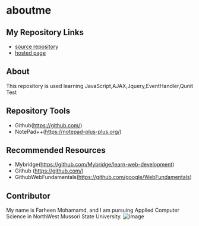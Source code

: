 # aboutme

## My Repository Links
- [source repository](https://github.com/mohammadfarheen/farheen1 "repository: farheen1")
- [hosted page](https://github.com/mohammadfarheen/farheen1/edit/master/README.md)
## About
This repository is used learning JavaScript,AJAX,Jquery,EventHandler,Qunit Test
## Repository Tools
- Github(https://github.com/)
- NotePad++(https://notepad-plus-plus.org/)
## Recommended Resources
- Mybridge(https://github.com/Mybridge/learn-web-development)
- Github (https://github.com/)
- GithubWebFundamentals(https://github.com/google/WebFundamentals)
## Contributor
My name is Farheen Mohamamd, and I am pursuing Applied Computer Science in NorthWest Mussori State University.
![image](https://images.pexels.com/photos/60597/dahlia-red-blossom-bloom-60597.jpeg?cs=srgb&dl=bloom-blossom-dahlia-60597.jpg&fm=jpg)
